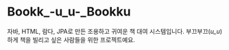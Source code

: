 # Bookk_-u_u-_Bookku
자바, HTML, 람다, JPA로 만든 조용하고 귀여운 책 대여 시스템입니다.   부끄부끄(_u_u_)하게 책을 빌리고 싶은 사람들을 위한 프로젝트예요.
